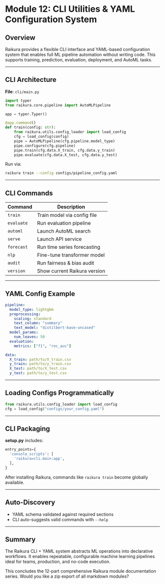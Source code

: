# Module 12: CLI Utilities & YAML Configuration System

## Overview

Raikura provides a flexible CLI interface and YAML-based configuration system that enables full ML pipeline automation without writing code. This supports training, prediction, evaluation, deployment, and AutoML tasks.

---

## CLI Architecture

**File**: `cli/main.py`

```python
import typer
from raikura.core.pipeline import AutoMLPipeline

app = typer.Typer()

@app.command()
def train(config: str):
    from raikura.utils.config_loader import load_config
    cfg = load_config(config)
    pipe = AutoMLPipeline(cfg.pipeline.model_type)
    pipe.configure(cfg.pipeline)
    pipe.train(cfg.data.X_train, cfg.data.y_train)
    pipe.evaluate(cfg.data.X_test, cfg.data.y_test)
```

Run via:

```bash
raikura train --config configs/pipeline_config.yaml
```

---

## CLI Commands

| Command    | Description                  |
| ---------- | ---------------------------- |
| `train`    | Train model via config file  |
| `evaluate` | Run evaluation pipeline      |
| `automl`   | Launch AutoML search         |
| `serve`    | Launch API service           |
| `forecast` | Run time series forecasting  |
| `nlp`      | Fine-tune transformer model  |
| `audit`    | Run fairness & bias audit    |
| `version`  | Show current Raikura version |

---

## YAML Config Example

```yaml
pipeline:
  model_type: lightgbm
  preprocessing:
    scaling: standard
    text_column: "summary"
    text_model: "distilbert-base-uncased"
  model_params:
    num_leaves: 50
  evaluation:
    metrics: ["f1", "roc_auc"]

data:
  X_train: path/to/X_train.csv
  y_train: path/to/y_train.csv
  X_test: path/to/X_test.csv
  y_test: path/to/y_test.csv
```

---

## Loading Configs Programmatically

```python
from raikura.utils.config_loader import load_config
cfg = load_config("configs/your_config.yaml")
```

---

## CLI Packaging

**setup.py** includes:

```python
entry_points={
  'console_scripts': [
    'raikura=cli.main:app',
  ],
}
```

After installing Raikura, commands like `raikura train` become globally available.

---

## Auto-Discovery

* YAML schema validated against required sections
* CLI auto-suggests valid commands with `--help`

---

## Summary

The Raikura CLI + YAML system abstracts ML operations into declarative workflows. It enables repeatable, configurable machine learning pipelines ideal for teams, production, and no-code execution.

This concludes the 12-part comprehensive Raikura module documentation series.
Would you like a zip export of all markdown modules?
